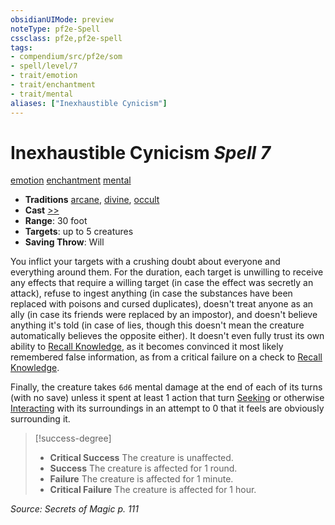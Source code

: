 ```yaml
---
obsidianUIMode: preview
noteType: pf2e-Spell
cssclass: pf2e,pf2e-spell
tags:
- compendium/src/pf2e/som
- spell/level/7
- trait/emotion
- trait/enchantment
- trait/mental
aliases: ["Inexhaustible Cynicism"]
---
```

# Inexhaustible Cynicism *Spell 7*   
[emotion](rules/traits/emotion.md "Emotion Effect Trait")  [enchantment](rules/traits/enchantment.md "Enchantment School Trait")  [mental](rules/traits/mental.md "Mental Effect Trait")  

- **Traditions** [arcane](rules/traits/arcane.md "Arcane Tradition Trait"), [divine](rules/traits/divine.md "Divine Tradition Trait"), [occult](rules/traits/occult.md "Occult Tradition Trait")
- **Cast** [>>](rules/core-rulebook/chapter-9-playing-the-game.md#Actions "Two-Action") 
- **Range**: 30 foot
- **Targets**: up to 5 creatures
- **Saving Throw**: Will

You inflict your targets with a crushing doubt about everyone and everything around them. For the duration, each target is unwilling to receive any effects that require a willing target (in case the effect was secretly an attack), refuse to ingest anything (in case the substances have been replaced with poisons and cursed duplicates), doesn't treat anyone as an ally (in case its friends were replaced by an impostor), and doesn't believe anything it's told (in case of lies, though this doesn't mean the creature automatically believes the opposite either). It doesn't even fully trust its own ability to [Recall Knowledge](rules/actions/recall-knowledge.md), as it becomes convinced it most likely remembered false information, as from a critical failure on a check to [Recall Knowledge](rules/actions/recall-knowledge.md).

Finally, the creature takes `6d6` mental damage at the end of each of its turns (with no save) unless it spent at least 1 action that turn [Seeking](rules/actions/seek.md) or otherwise [Interacting](rules/actions/interact.md) with its surroundings in an attempt to 0 that it feels are obviously surrounding it.

> [!success-degree] 
> - **Critical Success** The creature is unaffected.
> - **Success** The creature is affected for 1 round.
> - **Failure** The creature is affected for 1 minute.
> - **Critical Failure** The creature is affected for 1 hour.

*Source: Secrets of Magic p. 111*